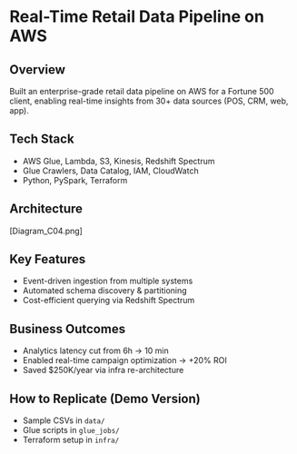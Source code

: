 # Real-Time Retail Data Pipeline on AWS

## Overview
Built an enterprise-grade retail data pipeline on AWS for a Fortune 500 client, enabling real-time insights from 30+ data sources (POS, CRM, web, app).

## Tech Stack
- AWS Glue, Lambda, S3, Kinesis, Redshift Spectrum
- Glue Crawlers, Data Catalog, IAM, CloudWatch
- Python, PySpark, Terraform

## Architecture
[Diagram_C04.png]

## Key Features
- Event-driven ingestion from multiple systems
- Automated schema discovery & partitioning
- Cost-efficient querying via Redshift Spectrum

## Business Outcomes
- Analytics latency cut from 6h → 10 min
- Enabled real-time campaign optimization → +20% ROI
- Saved $250K/year via infra re-architecture

## How to Replicate (Demo Version)
- Sample CSVs in `data/`
- Glue scripts in `glue_jobs/`
- Terraform setup in `infra/`
